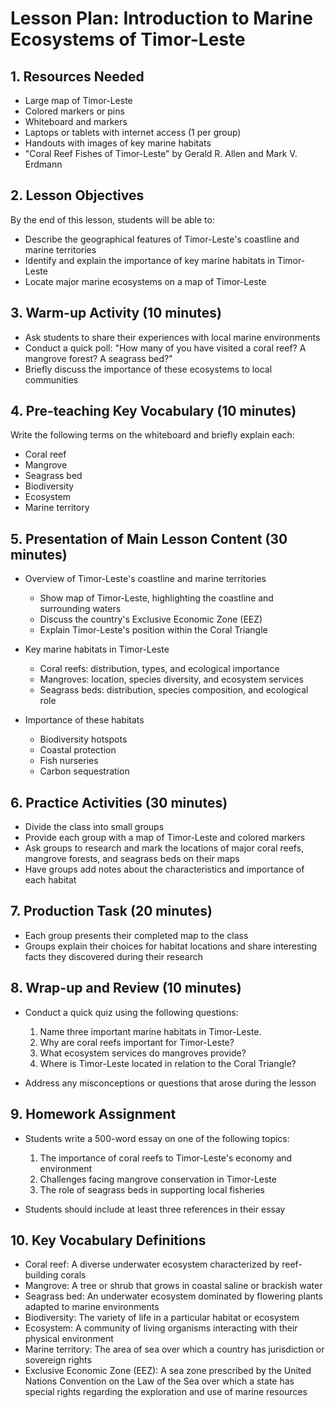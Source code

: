 # Lesson Plan: Introduction to Marine Ecosystems of Timor-Leste

## 1. Resources Needed

- Large map of Timor-Leste
- Colored markers or pins
- Whiteboard and markers
- Laptops or tablets with internet access (1 per group)
- Handouts with images of key marine habitats
- "Coral Reef Fishes of Timor-Leste" by Gerald R. Allen and Mark V. Erdmann

## 2. Lesson Objectives

By the end of this lesson, students will be able to:
- Describe the geographical features of Timor-Leste's coastline and marine territories
- Identify and explain the importance of key marine habitats in Timor-Leste
- Locate major marine ecosystems on a map of Timor-Leste

## 3. Warm-up Activity (10 minutes)

- Ask students to share their experiences with local marine environments
- Conduct a quick poll: "How many of you have visited a coral reef? A mangrove forest? A seagrass bed?"
- Briefly discuss the importance of these ecosystems to local communities

## 4. Pre-teaching Key Vocabulary (10 minutes)

Write the following terms on the whiteboard and briefly explain each:
- Coral reef
- Mangrove
- Seagrass bed
- Biodiversity
- Ecosystem
- Marine territory

## 5. Presentation of Main Lesson Content (30 minutes)

- Overview of Timor-Leste's coastline and marine territories
  * Show map of Timor-Leste, highlighting the coastline and surrounding waters
  * Discuss the country's Exclusive Economic Zone (EEZ)
  * Explain Timor-Leste's position within the Coral Triangle

- Key marine habitats in Timor-Leste
  * Coral reefs: distribution, types, and ecological importance
  * Mangroves: location, species diversity, and ecosystem services
  * Seagrass beds: distribution, species composition, and ecological role

- Importance of these habitats
  * Biodiversity hotspots
  * Coastal protection
  * Fish nurseries
  * Carbon sequestration

## 6. Practice Activities (30 minutes)

- Divide the class into small groups
- Provide each group with a map of Timor-Leste and colored markers
- Ask groups to research and mark the locations of major coral reefs, mangrove forests, and seagrass beds on their maps
- Have groups add notes about the characteristics and importance of each habitat

## 7. Production Task (20 minutes)

- Each group presents their completed map to the class
- Groups explain their choices for habitat locations and share interesting facts they discovered during their research

## 8. Wrap-up and Review (10 minutes)

- Conduct a quick quiz using the following questions:
  1. Name three important marine habitats in Timor-Leste.
  2. Why are coral reefs important for Timor-Leste?
  3. What ecosystem services do mangroves provide?
  4. Where is Timor-Leste located in relation to the Coral Triangle?

- Address any misconceptions or questions that arose during the lesson

## 9. Homework Assignment

- Students write a 500-word essay on one of the following topics:
  1. The importance of coral reefs to Timor-Leste's economy and environment
  2. Challenges facing mangrove conservation in Timor-Leste
  3. The role of seagrass beds in supporting local fisheries

- Students should include at least three references in their essay

## 10. Key Vocabulary Definitions

- Coral reef: A diverse underwater ecosystem characterized by reef-building corals
- Mangrove: A tree or shrub that grows in coastal saline or brackish water
- Seagrass bed: An underwater ecosystem dominated by flowering plants adapted to marine environments
- Biodiversity: The variety of life in a particular habitat or ecosystem
- Ecosystem: A community of living organisms interacting with their physical environment
- Marine territory: The area of sea over which a country has jurisdiction or sovereign rights
- Exclusive Economic Zone (EEZ): A sea zone prescribed by the United Nations Convention on the Law of the Sea over which a state has special rights regarding the exploration and use of marine resources